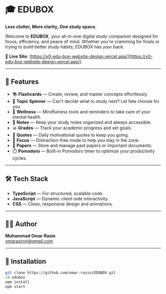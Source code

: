 # 🎓 EDUBOX

**Less clutter, More clarity, One study space.**

Welcome to **EDUBOX**, your all-in-one digital study companion designed for focus, efficiency, and peace of mind. Whether you're cramming for finals or trying to build better study habits, EDUBOX has your back.

🔗 **Live Site**: [https://v0-edu-box-website-design.vercel.app/](https://v0-edu-box-website-design.vercel.app/)

---

## 🚀 Features

- 📚 **Flashcards** — Create, review, and master concepts effortlessly.
- 🎡 **Topic Spinner** — Can't decide what to study next? Let fate choose for you.
- 🧘 **Wellness** — Mindfulness tools and reminders to take care of your mental health.
- 📝 **Notes** — Keep your study notes organized and always accessible.
- 📊 **Grades** — Track your academic progress and set goals.
- 💬 **Quotes** — Daily motivational quotes to keep you going.
- 🎯 **Focus** — Distraction-free mode to help you stay in the zone.
- 📄 **Papers** — Store and manage past papers or important documents.
- ⏱️ **Pomodoro** — Built-in Pomodoro timer to optimize your productivity cycles.

---

## 🛠 Tech Stack

- **TypeScript** — For structured, scalable code.
- **JavaScript** — Dynamic client-side interactivity.
- **CSS** — Clean, responsive design and animations.

---

## 🧑‍💻 Author

**Muhammad Omar Rasin**  
omarasinyt@gmail.com

---

## 📁 Installation

```bash
git clone https://github.com/omar-rasin/EDUBOX.git
cd edubox
npm install
npm start
